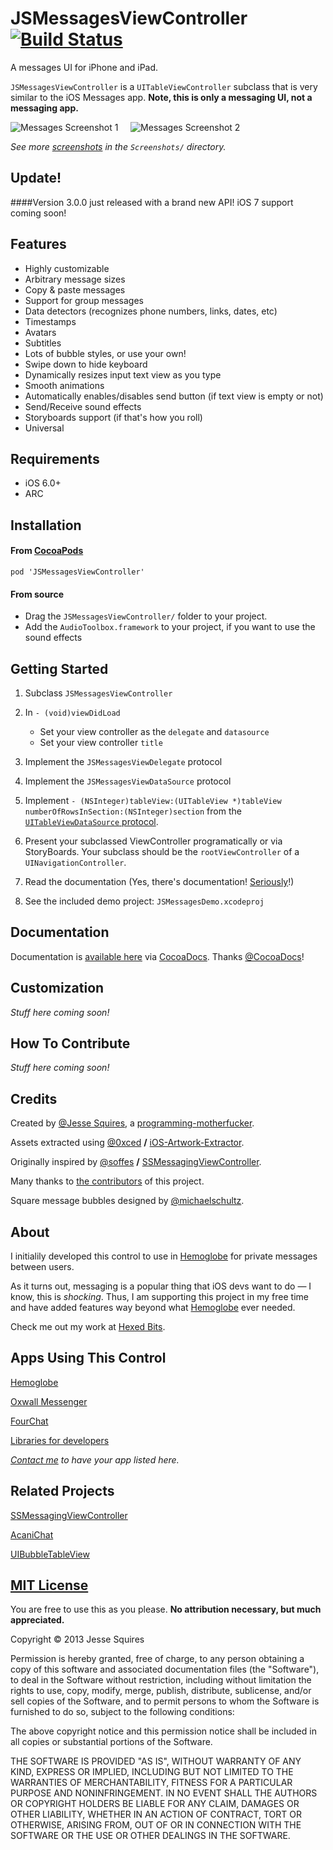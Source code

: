 # JSMessagesViewController [![Build Status](https://secure.travis-ci.org/jessesquires/MessagesTableViewController.png)](http://travis-ci.org/jessesquires/MessagesTableViewController)

A messages UI for iPhone and iPad.

`JSMessagesViewController` is a `UITableViewController` subclass that is very similar to the iOS Messages app. **Note, this is only a messaging UI, not a messaging app.**

![Messages Screenshot 1][img1] &nbsp;&nbsp;&nbsp; ![Messages Screenshot 2][img2]

*See more [screenshots](https://github.com/jessesquires/MessagesTableViewController/tree/master/Screenshots) in the `Screenshots/` directory.*

## Update!

####Version 3.0.0 just released with a brand new API! iOS 7 support coming soon!

## Features 

* Highly customizable
* Arbitrary message sizes
* Copy & paste messages
* Support for group messages
* Data detectors (recognizes phone numbers, links, dates, etc)
* Timestamps
* Avatars
* Subtitles
* Lots of bubble styles, or use your own!
* Swipe down to hide keyboard
* Dynamically resizes input text view as you type
* Smooth animations
* Automatically enables/disables send button (if text view is empty or not)
* Send/Receive sound effects
* Storyboards support (if that's how you roll)
* Universal

## Requirements

* iOS 6.0+ 
* ARC

## Installation

#### From [CocoaPods](http://www.cocoapods.org)

`pod 'JSMessagesViewController'`

#### From source

* Drag the `JSMessagesViewController/` folder to your project.
* Add the `AudioToolbox.framework` to your project, if you want to use the sound effects

## Getting Started

1. Subclass `JSMessagesViewController`

2. In `- (void)viewDidLoad`
	* Set your view controller as the `delegate` and `datasource`
	* Set your view controller `title`

3. Implement the `JSMessagesViewDelegate` protocol

4. Implement the `JSMessagesViewDataSource` protocol

5. Implement `- (NSInteger)tableView:(UITableView *)tableView numberOfRowsInSection:(NSInteger)section` from the [`UITableViewDataSource` protocol](https://developer.apple.com/library/ios/documentation/uikit/reference/UITableViewDataSource_Protocol/Reference/Reference.html).

6. Present your subclassed ViewController programatically or via StoryBoards. Your subclass should be the `rootViewController` of a `UINavigationController`.

7. Read the documentation (Yes, there's documentation! [Seriously](http://dailyyeah.com/wp-content/uploads/2008/07/crazy_fat_kid.gif)!)

8. See the included demo project: `JSMessagesDemo.xcodeproj`

## Documentation

Documentation is [available here](http://cocoadocs.org/docsets/JSMessagesViewController) via [CocoaDocs](http://cocoadocs.org). Thanks [@CocoaDocs](https://twitter.com/CocoaDocs)!

## Customization

*Stuff here coming soon!*

## How To Contribute

*Stuff here coming soon!*

## Credits

Created by [@Jesse Squires](https://twitter.com/jesse_squires), a [programming-motherfucker](http://programming-motherfucker.com).

Assets extracted using [@0xced](https://github.com/0xced) **/** [iOS-Artwork-Extractor](https://github.com/0xced/iOS-Artwork-Extractor).

Originally inspired by [@soffes](http://github.com/soffes) **/** [SSMessagingViewController][ss].

Many thanks to [the contributors](https://github.com/jessesquires/MessagesTableViewController/graphs/contributors) of this project.

Square message bubbles designed by [@michaelschultz](http://www.twitter.com/michaelschultz).

## About

I initialily developed this control to use in [Hemoglobe](http://www.hemoglobe.com) for private messages between users.

As it turns out, messaging is a popular thing that iOS devs want to do — I know, this is *shocking*. Thus, I am supporting this project in my free time and have added features way beyond what [Hemoglobe](http://www.hemoglobe.com) ever needed.

Check me out my work at [Hexed Bits](http://www.hexedbits.com).

## Apps Using This Control

[Hemoglobe](http://bit.ly/hemoglobeapp)

[Oxwall Messenger](https://github.com/tochman/OxwallMessenger)

[FourChat](https://itunes.apple.com/us/app/fourchat/id650833730?mt=8)

[Libraries for developers](https://itunes.apple.com/us/app/libraries-for-developers/id653427112?mt=8)

*[Contact me](mailto:jesse.squires.developer@gmail.com) to have your app listed here.*

## Related Projects

[SSMessagingViewController][ss]

[AcaniChat](https://github.com/acani/AcaniChat)

[UIBubbleTableView](https://github.com/AlexBarinov/UIBubbleTableView)

## [MIT License](http://opensource.org/licenses/MIT)

You are free to use this as you please. **No attribution necessary, but much appreciated.**

Copyright &copy; 2013 Jesse Squires

Permission is hereby granted, free of charge, to any person obtaining a copy of this software and associated documentation files (the "Software"), to deal in the Software without restriction, including without limitation the rights to use, copy, modify, merge, publish, distribute, sublicense, and/or sell copies of the Software, and to permit persons to whom the Software is furnished to do so, subject to the following conditions:

The above copyright notice and this permission notice shall be included in all copies or substantial portions of the Software.

THE SOFTWARE IS PROVIDED "AS IS", WITHOUT WARRANTY OF ANY KIND, EXPRESS OR IMPLIED, INCLUDING BUT NOT LIMITED TO THE WARRANTIES OF MERCHANTABILITY, FITNESS FOR A PARTICULAR PURPOSE AND NONINFRINGEMENT. IN NO EVENT SHALL THE AUTHORS OR COPYRIGHT HOLDERS BE LIABLE FOR ANY CLAIM, DAMAGES OR OTHER LIABILITY, WHETHER IN AN ACTION OF CONTRACT, TORT OR OTHERWISE, ARISING FROM, OUT OF OR IN CONNECTION WITH THE SOFTWARE OR THE USE OR OTHER DEALINGS IN THE SOFTWARE.

[ss]:https://github.com/soffes/ssmessagesviewcontroller

[img1]:https://raw.github.com/jessesquires/MessagesTableViewController/master/Screenshots/iphone5-screenshot5.png
[img2]:https://raw.github.com/jessesquires/MessagesTableViewController/master/Screenshots/iphone5-screenshot2.png

